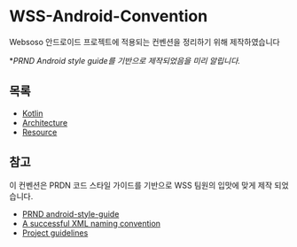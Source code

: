 # WSS-Android-Convention
Websoso 안드로이드 프로젝트에 적용되는 컨벤션을 정리하기 위해 제작하였습니다

**PRND Android style guide를 기반으로 제작되었음을 미리 알립니다.*

## 목록

- [Kotlin](Kotlin.md)
- [Architecture](Architecture.md)
- [Resource](Resource.md)
  
## 참고

이 컨벤션은 PRDN 코드 스타일 가이드를 기반으로 WSS 팀원의 입맛에 맞게 제작 되었습니다.

- [PRND android-style-guide](https://github.com/PRNDcompany/android-style-guide)
- [A successful XML naming convention](https://jeroenmols.com/blog/2016/03/07/resourcenaming/)
- [Project guidelines](https://github.com/ribot/android-guidelines/blob/master/project_and_code_guidelines.md)
